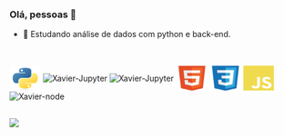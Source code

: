 ### Olá, pessoas 🐜

- 🌱 Estudando análise de dados com python e back-end.

<!--[![Anurag's GitHub stats-Dark](https://github-readme-stats.vercel.app/api?username=Cauaxavier&show_icons=true&theme=dark#gh-dark-mode-only)](https://github.com/Cauaxavier/github-readme-stats#gh-dark-mode-only)

[![Top Langs](https://github-readme-stats.vercel.app/api/top-langs/?username=Cauaxavier&hide)](https://github.com/anuraghazra/github-readme-stats)-->
##

<div style="display: inline_block"><br>
  <img align="center" alt="Xavier-Python" height="45" width="55" src="https://raw.githubusercontent.com/devicons/devicon/master/icons/python/python-original.svg">
  <img align="center" alt="Xavier-Jupyter" height="45" width="55" src="https://cdn.jsdelivr.net/gh/devicons/devicon/icons/jupyter/jupyter-original-wordmark.svg"/>
  <img align="center" alt="Xavier-Jupyter" height="45" width="55" src="https://cdn.jsdelivr.net/gh/devicons/devicon/icons/r/r-original.svg" />
  <img align="center" alt="Xavier-HTML" height="45" width="55" src="https://raw.githubusercontent.com/devicons/devicon/master/icons/html5/html5-original.svg">
  <img align="center" alt="Xavier-CSS" height="45" width="55" src="https://raw.githubusercontent.com/devicons/devicon/master/icons/css3/css3-original.svg">
  <img align="center" alt="Xavier-Js" height="45" width="55" src="https://raw.githubusercontent.com/devicons/devicon/master/icons/javascript/javascript-plain.svg"> 
  <img align="center" alt="Xavier-node" height="140" width="150" src="https://cdn.jsdelivr.net/gh/devicons/devicon/icons/nodejs/nodejs-plain-wordmark.svg" />
        
</div>
  
  ##
  
  <div>
     <a href="https://www.linkedin.com/in/cauã-gomes-xavier-032020233" target="_blank"><img src="https://img.shields.io/badge/-LinkedIn-%230077B5?style=for-the-badge&logo=linkedin&logoColor=white" target="_blank"></a>
  </div>
